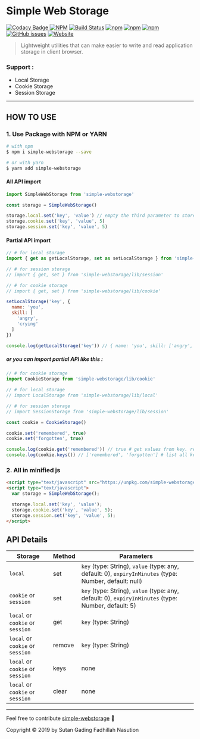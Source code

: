 # Simple Web Storage

[![Codacy Badge](https://api.codacy.com/project/badge/Grade/a3575d847c764f659810b1bd725679cf)](https://app.codacy.com/app/sutanlab/simple-webstorage?utm_source=github.com&utm_medium=referral&utm_content=sutanlab/simple-webstorage&utm_campaign=Badge_Grade_Dashboard)
[![NPM](https://img.shields.io/npm/l/simple-webstorage.svg)](https://www.npmjs.com/package/simple-webstorage) [![Build Status](https://travis-ci.org/sutanlab/simple-webstorage.svg?branch=master)](https://travis-ci.org/sutanlab/simple-webstorage) [![npm](https://img.shields.io/npm/v/simple-webstorage.svg)](https://www.npmjs.com/package/simple-webstorage) [![npm](https://img.shields.io/npm/dt/simple-webstorage.svg)](https://www.npmjs.com/package/simple-webstorage) [![npm](https://img.shields.io/bundlephobia/min/simple-webstorage.svg)](https://unpkg.com/simple-webstorage/lib/bundle/simple-webstorage.min.js) [![GitHub issues](https://img.shields.io/github/issues/sutanlab/simple-webstorage.svg)](https://github.com/sutanlab/simple-webstorage/issues) [![Website](https://img.shields.io/website/https/sutanlab.js.org/simple-webstorage.svg)](https://sutanlab.js.org/simple-webstorage)

> Lightweight utilities that can make easier to write and read application storage in client browser.

### Support :
- Local Storage
- Cookie Storage
- Session Storage

---

## HOW TO USE

### 1. Use Package with NPM or YARN

```bash
# with npm
$ npm i simple-webstorage --save

# or with yarn
$ yarn add simple-webstorage
```

#### All API import

```js
import SimpleWebStorage from 'simple-webstorage'

const storage = SimpleWebStorage()

storage.local.set('key', 'value') // empty the third parameter to store data permanently (only affected in local)
storage.cookie.set('key', 'value', 5)
storage.session.set('key', 'value', 5)
```

#### Partial API import

```js
// # for local storage
import { get as getLocalStorage, set as setLocalStorage } from 'simple-webstorage/lib/local'

// # for session storage
// import { get, set } from 'simple-webstorage/lib/session'

// # for cookie storage
// import { get, set } from 'simple-webstorage/lib/cookie'

setLocalStorage('key', {
  name: 'you',
  skill: [
    'angry',
    'crying'
  ]
}) 

console.log(getLocalStorage('key')) // { name: 'you', skill: ['angry', 'crying'] }
```

##### or you can import partial API like this :

```js
// # for cookie storage
import CookieStorage from 'simple-webstorage/lib/cookie'

// # for local storage
// import LocalStorage from 'simple-webstorage/lib/local'

// # for session storage
// import SessionStorage from 'simple-webstorage/lib/session'

const cookie = CookieStorage()

cookie.set('remembered', true)
cookie.set('forgotten', true)

console.log(cookie.get('remembered')) // true # get values from key. returns any
console.log(cookie.keys()) // ['remembered', 'forgotten'] # list all keys. returns array
```

### 2. All in minified js

```html
<script type="text/javascript" src="https://unpkg.com/simple-webstorage/lib/bundle/simple-webstorage.min.js"></script>
<script type="text/javascript">
  var storage = SimpleWebStorage();

  storage.local.set('key', 'value');
  storage.cookie.set('key', 'value', 5);
  storage.session.set('key', 'value', 5);
</script>
```

## API Details

| Storage   | Method      | Parameters                                                                                  |
|-----------|-------------|---------------------------------------------------------------------------------------------|
| `local`   | set         | `key` (type: String), `value` (type: any, default: 0), `expiryInMinutes` (type: Number, default: null)  |
| `cookie` or `session`  | set         | `key` (type: String), `value` (type: any, default: 0), `expiryInMinutes` (type: Number, default: 5)     |
| `local` or `cookie` or `session`  | get         | `key` (type: String)                                                           |
| `local` or `cookie` or `session`  | remove      | `key` (type: String)                                                                        |
| `local` or `cookie` or `session`  | keys        |  none                                                                                       |
| `local` or `cookie` or `session`  | clear       |  none                                                                               |

---
Feel free to contribute [simple-webstorage](https://github.com/sutanlab/simple-webstorage) 🙂

Copyright © 2019 by Sutan Gading Fadhillah Nasution